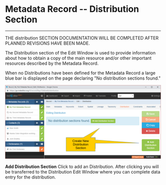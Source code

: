 # Metadata Record -- Distribution Section
---

THE distribution SECTION DOCUMENTATION WILL BE COMPLETED AFTER PLANNED REVISIONS HAVE BEEN MADE.

The <span class="md-section">Distribution</span> section of the <span class="md-window">Edit Window</span> is used to provide information about how to obtain a copy of the main resource and/or other important resources described by the <span class="md-panel">Metadata Record</span>. 

When no <span class="md-panel">Distributions</span> have been defined for the <span class="md-panel">Metadata Record</span> a large blue bar is displayed on the page declaring "No distribution sections found."  

![Distribution Section with no Distributions Defined](/assets/reference/edit-objects/metadata/distribution/distribution-start.png)

<strong class="btn btn-success btn-xs"> <i class="fa fa-plus"> </i> Add Distribution Section</strong> Click to add an <span class="md-panel">Distribution</span>.  After clicking you will be transferred to the <span class="md-panel">Distribution</span> <span class="md-window">Edit Window</span> where you can complete data entry for the distribution.  
